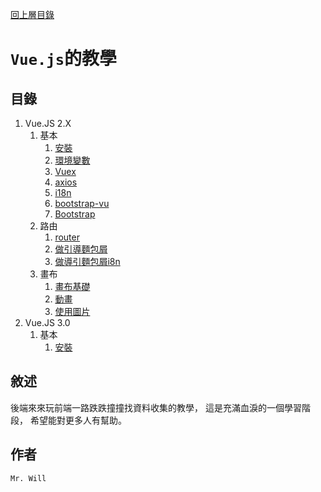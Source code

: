 [回上層目錄](../README.md)

# `Vue.js`的教學

## **目錄**
01. Vue.JS 2.X
    01. 基本
        01. [安裝](01_基本/01_安裝.md)
        02. [環境變數](01_基本/02_環境變數.md)
        03. [Vuex](01_基本/03_Vuex.md)
        04. [axios](01_基本/04_axios.md)
        05. [i18n](01_基本/05_i18n.md)
        06. [bootstrap-vu](01_基本/06_bootstrap-vue.md)
        07. [Bootstrap](01_基本/07_Bootstrap.md)
    02. 路由
        01. [router](02_路由/01_router.md)
        02. [做引導麵包屑](02_路由/02_做引導麵包屑.md)
        03. [做導引麵包屑i8n](02_路由/03_做導引麵包屑i8n.md)
    05. 畫布
        01. [畫布基礎](05_畫布/01_畫布基礎.md)
        01. [動畫](05_畫布/02_動畫.md)
        01. [使用圖片](05_畫布/03_使用圖片.md)
01. Vue.JS 3.0
    01. 基本
        01. [安裝](01_基本/01_安裝.md)

## **敘述**
後端來來玩前端一路跌跌撞撞找資料收集的教學，
這是充滿血淚的一個學習階段，
希望能對更多人有幫助。

## **作者**
`Mr. Will`

